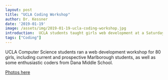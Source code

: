 ```yaml
---
layout: post
title: "UCLA Coding Workshop"
author: Dr. Kessner
date: '2019-01-19'
image: /assets/img/2019-01-19-ucla-coding-workshop.jpg
introduction:  UCLA students taught girls web development at a Saturday coding workshop.
tags: ["Coding"]
---
```


UCLA Computer Science students ran a web development workshop for 80 girls,
including current and prospective Marlborough students, as well as some
enthusiastic coders from Dana Middle School.

[Photos here](https://photos.app.goo.gl/sxvDxbBwKPfFyJfZA)


